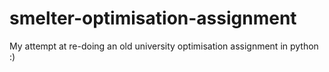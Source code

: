 # smelter-optimisation-assignment
My attempt at re-doing an old university optimisation assignment in python :)
